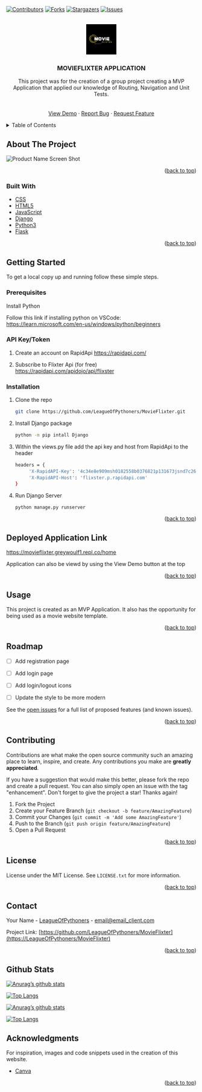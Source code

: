 <div id="top"></div>
<!--
*** Thanks for checking out the Best-README-Template. If you have a suggestion
*** that would make this better, please fork the repo and create a pull request
*** or simply open an issue with the tag "enhancement".
*** Don't forget to give the project a star!
*** Thanks again! Now go create something AMAZING! :D
-->



<!-- PROJECT SHIELDS -->
<!--
*** I'm using markdown "reference style" links for readability.
*** Reference links are enclosed in brackets [ ] instead of parentheses ( ).
*** See the bottom of this document for the declaration of the reference variables
*** for contributors-url, forks-url, etc. This is an optional, concise syntax you may use.
*** https://www.markdownguide.org/basic-syntax/#reference-style-links
-->
[![Contributors][contributors-shield]][contributors-url]
[![Forks][forks-shield]][forks-url]
[![Stargazers][stars-shield]][stars-url]
[![Issues][issues-shield]][issues-url]
<!-- [![LinkedIn][linkedin-shield]][linkedin-url] -->



<!-- PROJECT LOGO -->
<br />
<div align="center">
  <a href="https://movieflixter.greywoulf1.repl.co/home">
    <img src="static/logo.PNG" alt="Logo" width="80" height="80">
  </a> 

<h3 align="center">MOVIEFLIXTER APPLICATION</h3>

  <p align="center">
    This project was for the creation of a group project creating a MVP Application that applied our knowledge of Routing, Navigation and Unit Tests. 
    <br />
<!--     <a href="https://github.com/LeagueOfPythoners/MovieFlixter"><strong>Explore the docs »</strong></a> -->
    <br />
    <br />
    <a href="https://movieflixter.greywoulf1.repl.co/home">View Demo</a>
    ·
    <a href="https://github.com/LeagueOfPythoners/MovieFlixter/issues">Report Bug</a>
    ·
    <a href="https://github.com/LeagueOfPythoners/MovieFlixter/issues">Request Feature</a>
  </p>
</div>



<!-- TABLE OF CONTENTS -->
<details>
  <summary>Table of Contents</summary>
  <ol>
    <li>
      <a href="#about-the-project">About The Project</a>
      <ul>
        <li><a href="#built-with">Built With</a></li>
      </ul>
    </li>
    <li>
      <a href="#getting-started">Getting Started</a>
      <ul>
        <li><a href="#prerequisites">Prerequisites</a></li>
        <li><a href="#installation">Installation</a></li>
      </ul>
    </li>
    <li><a href="#usage">Usage</a></li>
    <li><a href="#roadmap">Roadmap</a></li>
    <li><a href="#contributing">Contributing</a></li>
    <li><a href="#license">License</a></li>
    <li><a href="#contact">Contact</a></li>
    <li><a href="#acknowledgments">Acknowledgments</a></li>
  </ol>
</details>




<!-- ABOUT THE PROJECT -->
## About The Project

![Product Name Screen Shot](https://i.imgur.com/wcvWaFK.png)


<p align="right">(<a href="#top">back to top</a>)</p>



### Built With

* [CSS](https://css.org/)
* [HTML5](https://html5.org/)
* [JavaScript](https://javascript.org/)
* [Django](https://www.djangoproject.com/)
* [Python3](https://www.python.org/)
* [Flask](https://flask.palletsprojects.com/en/2.2.x/)

<p align="right">(<a href="#top">back to top</a>)</p>



<!-- GETTING STARTED -->
## Getting Started

To get a local copy up and running follow these simple steps.

### Prerequisites

Install Python
  
Follow this link if installing python on VSCode: https://learn.microsoft.com/en-us/windows/python/beginners

### API Key/Token

1. Create an account on RapidApi
   https://rapidapi.com/
   
2. Subscribe to Flixter Api (for free)
   https://rapidapi.com/apidojo/api/flixster
   
### Installation

1. Clone the repo
   ```sh
   git clone https://github.com/LeagueOfPythoners/MovieFlixter.git
   ```
2. Install Django package
   ```sh
   python -m pip intall Django
   ```
3. Within the views.py file add the api key and host from RapidApi to the header
   ```sh
   headers = {
        'X-RapidAPI-Key': '4c34e8e909msh0182558b0376821p131673jsnd7c2614b3ae7',
        'X-RapidAPI-Host': 'flixster.p.rapidapi.com'
   }
   ```
4. Run Django Server
   ```
   python manage.py runserver
   ```
   
<p align="right">(<a href="#top">back to top</a>)</p>




## Deployed Application Link
https://movieflixter.greywoulf1.repl.co/home

Application can also be viewd by using the View Demo button at the top

<p align="right">(<a href="#top">back to top</a>)</p>




<!-- USAGE EXAMPLES -->
## Usage

This project is created as an MVP Application. It also has the opportunity for being used as a movie website template. 


<p align="right">(<a href="#top">back to top</a>)</p>



<!-- ROADMAP -->
## Roadmap

- [ ] Add registration page
- [ ] Add login page
- [ ] Add login/logout icons
- [ ] Update the style to be more modern


See the [open issues](https://github.com/LeagueOfPythoners/MovieFlixter/issues) for a full list of proposed features (and known issues).

<p align="right">(<a href="#top">back to top</a>)</p>



<!-- CONTRIBUTING -->
## Contributing

Contributions are what make the open source community such an amazing place to learn, inspire, and create. Any contributions you make are **greatly appreciated**.

If you have a suggestion that would make this better, please fork the repo and create a pull request. You can also simply open an issue with the tag "enhancement".
Don't forget to give the project a star! Thanks again!

1. Fork the Project
2. Create your Feature Branch (`git checkout -b feature/AmazingFeature`)
3. Commit your Changes (`git commit -m 'Add some AmazingFeature'`)
4. Push to the Branch (`git push origin feature/AmazingFeature`)
5. Open a Pull Request

<p align="right">(<a href="#top">back to top</a>)</p>



<!-- LICENSE -->
## License

License under the MIT License. See `LICENSE.txt` for more information.

<p align="right">(<a href="#top">back to top</a>)</p>



<!-- CONTACT -->
## Contact

Your Name - [LeagueOfPythoners](https://twitter.com/twitter_handle) - email@email_client.com

Project Link: [https://github.com/LeagueOfPythoners/MovieFlixter](https://LeagueOfPythoners/MovieFlixter)

<p align="right">(<a href="#top">back to top</a>)</p>





<!-- GitHub Stats  -->

## Github Stats
[![Anurag’s github stats](https://github-readme-stats.vercel.app/api?username=greywoulf)](https://github.com/greywoulf)

[![Top Langs](https://github-readme-stats.vercel.app/api/top-langs/?username=greywoulf&layout=compact)](https://github.com/greywoulf)

[![Anurag’s github stats](https://github-readme-stats.vercel.app/api?username=carla-day)](https://github.com/carla-day)

[![Top Langs](https://github-readme-stats.vercel.app/api/top-langs/?username=carla-day&layout=compact)](https://github.com/carla-day)



<!-- ACKNOWLEDGMENTS -->
## Acknowledgments

For inspiration, images and code snippets used in the creation of this website.

* [Canva](https://www.canva.com/templates/)


<p align="right">(<a href="#top">back to top</a>)</p>



<!-- MARKDOWN LINKS & IMAGES -->
<!-- https://www.markdownguide.org/basic-syntax/#reference-style-links -->
[contributors-shield]: https://img.shields.io/github/contributors/LeagueOfPythoners/MovieFlixter.svg?style=for-the-badge
[contributors-url]: https://github.com/LeagueOfPythoners/MovieFlixter/graphs/contributors
[forks-shield]: https://img.shields.io/github/forks/LeagueOfPythoners/MovieFlixter.svg?style=for-the-badge
[forks-url]: https://github.com/LeagueOfPythoners/MovieFlixter/network/members
[stars-shield]: https://img.shields.io/github/stars/LeagueOfPythoners/MovieFlixter.svg?style=for-the-badge
[stars-url]: https://github.com/LeagueOfPythoners/MovieFlixter/stargazers
[issues-shield]: https://img.shields.io/github/issues/LeagueOfPythoners/MovieFlixter.svg?style=for-the-badge
[issues-url]: https://github.com/LeagueOfPythoners/MovieFlixter/issues
[license-shield]: https://img.shields.io/github/licenseLeagueOfPythoners/MovieFlixter.svg?style=for-the-badge
[license-url]: https://github.com/LeagueOfPythoners/MovieFlixter/blob/briana/LICENSE.txt
[linkedin-shield]: https://img.shields.io/badge/-LinkedIn-black.svg?style=for-the-badge&logo=linkedin&colorB=555
[linkedin-url]: https://linkedin.com/in/linkedin_username
[product-screenshot]: images/screenshot.png
